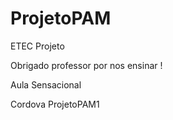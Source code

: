 # ProjetoPAM
ETEC Projeto

Obrigado professor por nos ensinar !

Aula Sensacional 

Cordova ProjetoPAM1
